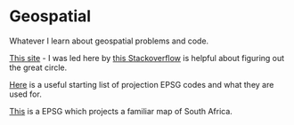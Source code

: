 # Geospatial

Whatever I learn about geospatial problems and code.

[This site](http://www.edwilliams.org/avform147.htm#LL) - I was led here by [this Stackoverflow](https://gis.stackexchange.com/questions/5821/calculating-latitude-longitude-x-miles-from-point) is helpful about figuring out the great circle.

[Here](https://guides.library.duke.edu/r-geospatial/CRS) is a useful starting list of projection EPSG codes and what they are used for.

[This](https://epsg.io/4148) is a EPSG which projects a familiar map of South Africa.